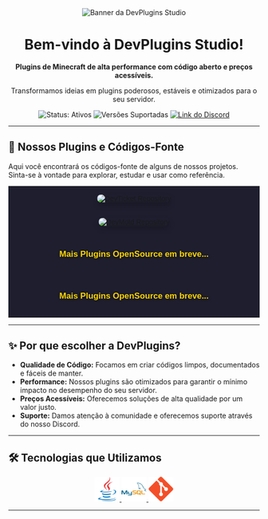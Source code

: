 <div align="center">

  <img src="https://share.creavite.co/68a367275dad16023040dfe9.gif" alt="Banner da DevPlugins Studio"/>

  <h1>Bem-vindo à DevPlugins Studio!</h1>
  <p><strong>Plugins de Minecraft de alta performance com código aberto e preços acessíveis.</strong></p>
  <p>Transformamos ideias em plugins poderosos, estáveis e otimizados para o seu servidor.</p>

  <p>
    <img src="https://img.shields.io/badge/Status-Ativos_e_Desenvolvendo-brightgreen?style=for-the-badge" alt="Status: Ativos"/>
    <img src="https://img.shields.io/badge/Versão_Suportada-1.16_a_1.20+-blue?style=for-the-badge" alt="Versões Suportadas"/>
    <a href="https://discord.gg/bdxGxCbqCj"><img src="https://img.shields.io/badge/Discord-7289DA?style=for-the-badge&logo=discord&logoColor=white" alt="Link do Discord"/></a>
  </p>
</div>

---

## 🚀 Nossos Plugins e Códigos-Fonte

Aqui você encontrará os códigos-fonte de alguns de nossos projetos. Sinta-se à vontade para explorar, estudar e usar como referência.

<table width="100%" style="border-collapse: collapse; text-align: center; font-family: Arial, sans-serif; background-color: #1e1e2f;">
  <tr>
    <td width="50%" style="padding: 15px; transition: transform 0.2s;">
      <a href="https://github.com/Devzinh/DevTicket" target="_blank" style="display: block;">
        <img align="center" src="https://github-readme-stats.vercel.app/api/pin/?username=Devzinh&repo=DevTicket&theme=tokyonight&show_owner=true" alt="DevTicket Repository" style="border-radius: 12px; box-shadow: 0 6px 12px rgba(0,0,0,0.2); width: 100%; max-width: 300px;" />
      </a>
    </td>
  </tr>
  <tr>
    <td width="50%" style="padding: 15px; transition: transform 0.2s;">
      <a href="https://github.com/Devzinh/DevModt" target="_blank" style="display: block;">
        <img align="center" src="https://github-readme-stats.vercel.app/api/pin/?username=Devzinh&repo=DevMotd&theme=tokyonight&show_owner=true" alt="DevMotd Repository" style="border-radius: 12px; box-shadow: 0 6px 12px rgba(0,0,0,0.2); width: 100%; max-width: 300px;" />
      </a>
    </td>
  </tr>
  <tr>
    <td width="50%" style="padding: 15px; transition: transform 0.2s;">
      <p style="font-size: 1.2em; font-weight: bold; color: #ffd700; text-shadow: 1px 1px 4px rgba(0,0,0,0.6);">Mais Plugins OpenSource em breve...</p>
    </td>
   </tr>
  <tr>
    <td width="50%" style="padding: 15px; vertical-align: middle;">
      <p style="font-size: 1.2em; font-weight: bold; color: #ffd700; text-shadow: 1px 1px 4px rgba(0,0,0,0.6);">Mais Plugins OpenSource em breve...</p>
    </td>
  </tr>
</table>

---

## ✨ Por que escolher a DevPlugins?

- **Qualidade de Código:** Focamos em criar códigos limpos, documentados e fáceis de manter.
- **Performance:** Nossos plugins são otimizados para garantir o mínimo impacto no desempenho do seu servidor.
- **Preços Acessíveis:** Oferecemos soluções de alta qualidade por um valor justo.
- **Suporte:** Damos atenção à comunidade e oferecemos suporte através do nosso Discord.

---

## 🛠️ Tecnologias que Utilizamos

<p align="center">
  <a href="https://docs.oracle.com/en/java/">
    <img src="https://raw.githubusercontent.com/devicons/devicon/master/icons/java/java-original.svg" alt="Java" width="50" height="50"/>
  </a>
  <a href="https://dev.mysql.com/doc/">
    <img src="https://raw.githubusercontent.com/devicons/devicon/master/icons/mysql/mysql-original-wordmark.svg" alt="MySQL" width="50" height="50"/>
  </a>
  <a href="https://git-scm.com/doc">
    <img src="https://raw.githubusercontent.com/devicons/devicon/master/icons/git/git-original.svg" alt="Git" width="50" height="50"/>
  </a>
</p>

---
